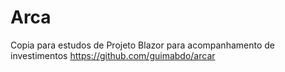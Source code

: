 # Arca
Copia para estudos de Projeto Blazor para acompanhamento de investimentos https://github.com/guimabdo/arcar
